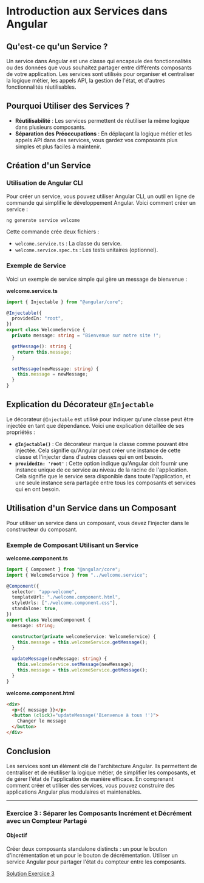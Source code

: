 # Introduction aux Services dans Angular

## Qu'est-ce qu'un Service ?

Un service dans Angular est une classe qui encapsule des fonctionnalités ou des données que vous souhaitez partager entre différents composants de votre application. Les services sont utilisés pour organiser et centraliser la logique métier, les appels API, la gestion de l'état, et d'autres fonctionnalités réutilisables.

## Pourquoi Utiliser des Services ?

- **Réutilisabilité** : Les services permettent de réutiliser la même logique dans plusieurs composants.
- **Séparation des Préoccupations** : En déplaçant la logique métier et les appels API dans des services, vous gardez vos composants plus simples et plus faciles à maintenir.

## Création d'un Service

### Utilisation de Angular CLI

Pour créer un service, vous pouvez utiliser Angular CLI, un outil en ligne de commande qui simplifie le développement Angular. Voici comment créer un service :

```bash
ng generate service welcome
```

Cette commande crée deux fichiers :

- `welcome.service.ts` : La classe du service.
- `welcome.service.spec.ts` : Les tests unitaires (optionnel).

### Exemple de Service

Voici un exemple de service simple qui gère un message de bienvenue :

**welcome.service.ts**

```typescript
import { Injectable } from "@angular/core";

@Injectable({
  providedIn: "root",
})
export class WelcomeService {
  private message: string = "Bienvenue sur notre site !";

  getMessage(): string {
    return this.message;
  }

  setMessage(newMessage: string) {
    this.message = newMessage;
  }
}
```

## Explication du Décorateur `@Injectable`

Le décorateur `@Injectable` est utilisé pour indiquer qu'une classe peut être injectée en tant que dépendance. Voici une explication détaillée de ses propriétés :

- **`@Injectable()`** : Ce décorateur marque la classe comme pouvant être injectée. Cela signifie qu'Angular peut créer une instance de cette classe et l'injecter dans d'autres classes qui en ont besoin.
- **`providedIn: 'root'`** : Cette option indique qu'Angular doit fournir une instance unique de ce service au niveau de la racine de l'application. Cela signifie que le service sera disponible dans toute l'application, et une seule instance sera partagée entre tous les composants et services qui en ont besoin.

## Utilisation d'un Service dans un Composant

Pour utiliser un service dans un composant, vous devez l'injecter dans le constructeur du composant.

### Exemple de Composant Utilisant un Service

**welcome.component.ts**

```typescript
import { Component } from "@angular/core";
import { WelcomeService } from "../welcome.service";

@Component({
  selector: "app-welcome",
  templateUrl: "./welcome.component.html",
  styleUrls: ["./welcome.component.css"],
  standalone: true,
})
export class WelcomeComponent {
  message: string;

  constructor(private welcomeService: WelcomeService) {
    this.message = this.welcomeService.getMessage();
  }

  updateMessage(newMessage: string) {
    this.welcomeService.setMessage(newMessage);
    this.message = this.welcomeService.getMessage();
  }
}
```

**welcome.component.html**

```html
<div>
  <p>{{ message }}</p>
  <button (click)="updateMessage('Bienvenue à tous !')">
    Changer le message
  </button>
</div>
```

## Conclusion

Les services sont un élément clé de l'architecture Angular. Ils permettent de centraliser et de réutiliser la logique métier, de simplifier les composants, et de gérer l'état de l'application de manière efficace. En comprenant comment créer et utiliser des services, vous pouvez construire des applications Angular plus modulaires et maintenables.

---

### Exercice 3 : Séparer les Composants Incrément et Décrément avec un Compteur Partagé

#### Objectif

Créer deux composants standalone distincts : un pour le bouton d'incrémentation et un pour le bouton de décrémentation. Utiliser un service Angular pour partager l'état du compteur entre les composants.

[Solution Exercice 3](./exercices/3-solution-composant-increment-decrement-separes.md)
